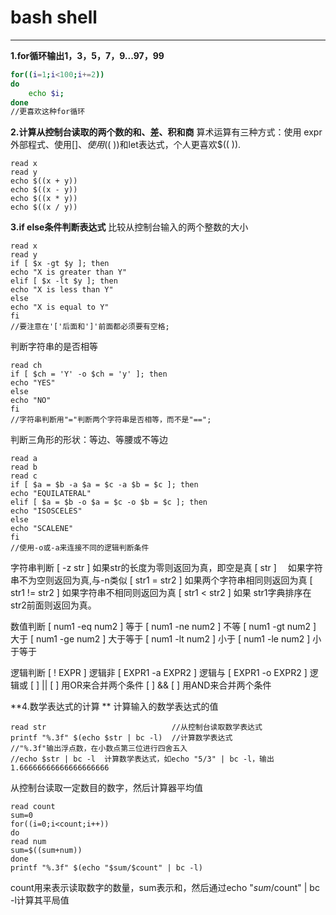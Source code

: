 # bash shell


-------------------

**1.for循环输出1，3，5，7，9...97，99**
``` bash
for((i=1;i<100;i+=2))
do
	echo $i;
done
//更喜欢这种for循环
```
**2.计算从控制台读取的两个数的和、差、积和商**
算术运算有三种方式：使用 expr 外部程式、使用$[ ]、使用$(( ))和let表达式，个人更喜欢$(( )).
```
read x
read y
echo $((x + y))
echo $((x - y))
echo $((x * y))
echo $((x / y))
```
**3.if else条件判断表达式**
比较从控制台输入的两个整数的大小
```
read x
read y
if [ $x -gt $y ]; then
echo "X is greater than Y"
elif [ $x -lt $y ]; then
echo "X is less than Y"
else
echo "X is equal to Y"
fi
//要注意在'['后面和']'前面都必须要有空格;
```
判断字符串的是否相等
```
read ch
if [ $ch = 'Y' -o $ch = 'y' ]; then
echo "YES"
else
echo "NO"
fi
//字符串判断用"="判断两个字符串是否相等，而不是"==";
```
判断三角形的形状：等边、等腰或不等边
```
read a
read b
read c
if [ $a = $b -a $a = $c -a $b = $c ]; then
echo "EQUILATERAL"
elif [ $a = $b -o $a = $c -o $b = $c ]; then
echo "ISOSCELES"
else
echo "SCALENE"
fi
//使用-o或-a来连接不同的逻辑判断条件
```


字符串判断
[ -z str ] 如果str的长度为零则返回为真，即空是真
[ str ]　 如果字符串不为空则返回为真,与-n类似
[ str1 = str2 ] 如果两个字符串相同则返回为真
[ str1 != str2 ] 如果字符串不相同则返回为真
[ str1 < str2 ] 如果 str1字典排序在str2前面则返回为真。

数值判断
[ num1 -eq num2 ] 等于
[ num1 -ne num2 ] 不等
[ num1 -gt num2 ] 大于
[ num1 -ge num2 ] 大于等于
[ num1 -lt num2 ] 小于
[ num1 -le num2 ] 小于等于


逻辑判断
[ ! EXPR ] 逻辑非
[ EXPR1 -a EXPR2 ] 逻辑与
[ EXPR1 -o EXPR2 ] 逻辑或
[ ] || [ ] 用OR来合并两个条件
[ ] && [ ] 用AND来合并两个条件

**4.数学表达式的计算 **
计算输入的数学表达式的值

```
read str							//从控制台读取数学表达式
printf "%.3f" $(echo $str | bc -l)  //计算数学表达式 
//"%.3f"输出浮点数，在小数点第三位进行四舍五入
//echo $str | bc -l  计算数学表达式，如echo "5/3" | bc -l，输出1.66666666666666666666
```
从控制台读取一定数目的数字，然后计算器平均值
```
read count
sum=0
for((i=0;i<count;i++))
do
read num
sum=$((sum+num))
done
printf "%.3f" $(echo "$sum/$count" | bc -l)
```
count用来表示读取数字的数量，sum表示和，然后通过echo "$sum/$count" | bc -l计算其平局值
